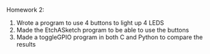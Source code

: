Homework 2:

1) Wrote a program to use 4 buttons to light up 4 LEDS
2) Made the EtchASketch program to be able to use the buttons
3) Made a toggleGPIO program in both C and Python to compare the results

